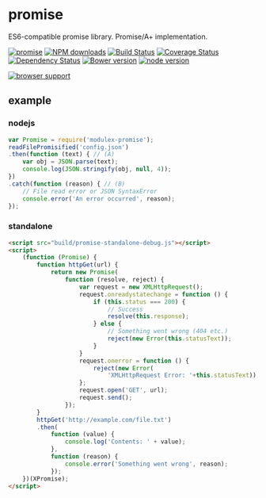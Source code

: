 # promise

ES6-compatible promise library. Promise/A+ implementation.

[![promise](https://nodei.co/npm/modulex-promise.png)](https://npmjs.org/package/modulex-promise)
[![NPM downloads](http://img.shields.io/npm/dm/modulex-promise.svg)](https://npmjs.org/package/modulex-promise)
[![Build Status](https://secure.travis-ci.org/kissyteam/promise.png?branch=master)](https://travis-ci.org/kissyteam/promise)
[![Coverage Status](https://img.shields.io/coveralls/kissyteam/promise.svg)](https://coveralls.io/r/kissyteam/promise?branch=master)
[![Dependency Status](https://gemnasium.com/kissyteam/promise.png)](https://gemnasium.com/kissyteam/promise)
[![Bower version](https://badge.fury.io/bo/modulex-promise.svg)](http://badge.fury.io/bo/modulex-promise)
[![node version](https://img.shields.io/badge/node.js-%3E=_0.10-green.svg?style=flat-square)](http://nodejs.org/download/)

[![browser support](https://ci.testling.com/kissyteam/promise.png)](https://ci.testling.com/kissyteam/promise)

## example

### nodejs
```javascript
var Promise = require('modulex-promise');
readFilePromisified('config.json')
.then(function (text) { // (A)
    var obj = JSON.parse(text);
    console.log(JSON.stringify(obj, null, 4));
})
.catch(function (reason) { // (B)
    // File read error or JSON SyntaxError
    console.error('An error occurred', reason);
});
```

### standalone
```html
<script src="build/promise-standalone-debug.js"></script>
<script>
    (function (Promise) {
        function httpGet(url) {
            return new Promise(
                function (resolve, reject) {
                    var request = new XMLHttpRequest();
                    request.onreadystatechange = function () {
                        if (this.status === 200) {
                            // Success
                            resolve(this.response);
                        } else {
                            // Something went wrong (404 etc.)
                            reject(new Error(this.statusText));
                        }
                    }
                    request.onerror = function () {
                        reject(new Error(
                            'XMLHttpRequest Error: '+this.statusText));
                    };
                    request.open('GET', url);
                    request.send();
                });
        }
        httpGet('http://example.com/file.txt')
        .then(
            function (value) {
                console.log('Contents: ' + value);
            },
            function (reason) {
                console.error('Something went wrong', reason);
            });
    })(XPromise);
</script>
```